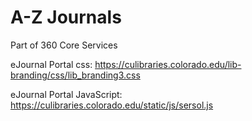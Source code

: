 # A-Z Journals
Part of 360 Core Services

eJournal Portal css:
https://culibraries.colorado.edu/lib-branding/css/lib_branding3.css

eJournal Portal JavaScript:
https://culibraries.colorado.edu/static/js/sersol.js
